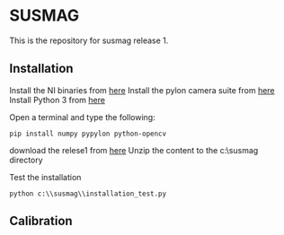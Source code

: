 # SUSMAG
This is the repository for susmag release 1.

## Installation
Install the NI binaries from [here](https://www.ni.com/sv-se/support/downloads/software-products/download.labview.html#346254)
Install the pylon camera suite from [here](https://www.baslerweb.com/en/sales-support/downloads/software-downloads/#type=pylonsoftware;version=all)
Install Python 3 from [here](https://www.python.org/ftp/python/3.8.5/Python-3.8.5.tar.xz)

Open a terminal and type the following:
```
pip install numpy pypylon python-opencv
```
download the relese1 from [here](www.google.com)
Unzip the content to the c:\susmag directory

Test the installation
```
python c:\\susmag\\installation_test.py
```

## Calibration
